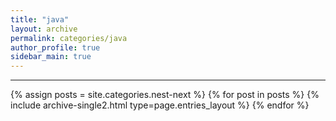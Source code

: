 ```yaml
---
title: "java"
layout: archive
permalink: categories/java
author_profile: true
sidebar_main: true
---
```



***

{% assign posts = site.categories.nest-next %}
{% for post in posts %} {% include archive-single2.html type=page.entries_layout %} {% endfor %}
